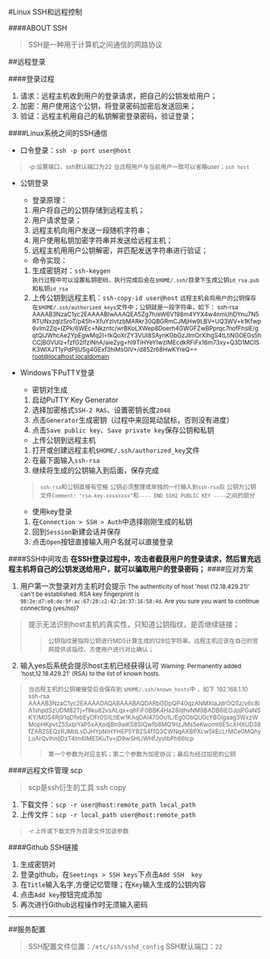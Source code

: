 #Linux SSH和远程控制

####ABOUT SSH
> SSH是一种用于计算机之间通信的网路协议

##远程登录

####登录过程
1. 请求：远程主机收到用户的登录请求，把自己的公钥发给用户；
2. 加密：用户使用这个公钥，将登录密码加密后发送回来；
3. 验证：远程主机用自己的私钥解密登录密码，验证登录；

####Linux系统之间的SSH通信

- 口令登录：`ssh -p port user@host`
> <small>-p:设置端口，ssh默认端口为22</small>
> <small>当远程用户与当前用户一致可以省略user；`ssh host`</small>
- 公钥登录
	+ 登录原理：
	1. 用户将自己的公钥存储到远程主机；
	2. 用户请求登录；
	3. 远程主机向用户发送一段随机字符串；
	4. 用户使用私钥加密字符串并发送给远程主机；
	5. 远程主机用用户公钥解密，并匹配发送字符串进行验证；
	
	+ 命令实现：
	1. 生成密钥对：`ssh-keygen`	
	<small>执行过程中可以设置私钥密码，执行完成后会在`$HOME/.ssh/`目录下生成公钥`id_rsa.pub`和私钥`id_rsa`</small>
	2. 上传公钥到远程主机：`ssh-copy-id user@host`
	<small>远程主机会将用户的公钥保存在`$HOME/.ssh/authorized_keys`文件中；公钥就是一段字符串，如下：
		ssh-rsa AAAAB3NzaC1yc2EAAAABIwAAAQEA5Zg7h/eW6V198m4YYX4w4nmUhDYnu7N5RTUNxzqlzSroT/p45h+XfuYzlvtzbMARkr30QBGRmCJMjHw9LBV+UQ3WV+k1Kfwp6vIm2Zq+IZPk/6WEc+Nkzntc/wrBKoLXWep8Doerh4GWGFZwBPprqc7nofFhslE/gqtQIJWhcAe2YpEgwMq2l+tkQoXrZY3VUI8SAynKGbGzJImOrXIhgS4tLtiNGOEGs5hCCjBGVUlz+fzfG2lfziNnA/aieZyg+hI9TiHYeYIwzIMEcdkRFiFx16m73xy+Q3D1MCISK3WlXJT1yPdPIjUSg4GExf3hiMsGlV+/d852r68HwKYreQ== root@localhost.localdomain</small>
- Windows下PuTTY登录
	+ 密钥对生成
	1. 启动PuTTY Key Generator
	2. 选择加密格式`SSH-2 RAS`、设置密钥长度`2048`
	3. 点击`Generator`生成密钥（过程中来回晃动鼠标，否则没有进度）
	4. 点击`Save public key`、`Save private key`保存公钥和私钥
	+ 上传公钥到远程主机
	1. 打开或创建远程主机`$HOME/.ssh/authorized_key`文件
	2. 在最下面输入`ssh-rsa `
	3. 继续将生成的公钥输入到后面，保存完成
	> <small>`ssh-rsa`和公钥直接有空格</small>
	> <small>公钥必须整理成单独的一行输入到`ssh-rsa`后</small>
	> <small>公钥为公钥文件`Comment: "rsa-key-xxxxxxxx"`和`---- END SSH2 PUBLIC KEY ----`之间的部分</small>
	+ 使用key登录
	1. 在`Connection > SSH > Auth`中选择刚刚生成的私钥
	2. 回到`Session`新建会话并保存
	3. 点击`Open`按钮直接输入用户名就可以直接登录


####SSH中间攻击
**在SSH登录过程中，攻击者截获用户的登录请求，然后冒充远程主机将自己的公钥发送给用户，就可以骗取用户的登录密码；**
####应对方案
1. 用户第一次登录对方主机时会提示
	<small>The authenticity of host 'host (12.18.429.21)' can't be established.
	RSA key fingerprint is `98:2e:d7:e0:de:9f:ac:67:28:c2:42:2d:37:16:58:4d`.
	Are you sure you want to continue connecting (yes/no)?</small>
> 提示无法识别host主机的真实性，只知道公钥指纹，是否继续链接；
>> <small>公钥指纹是指将公钥进行MD5计算生成的128位字符串，远程主机应该在自己的官网提供该指纹，方便用户进行对比确认；</small>

2. 输入yes后系统会提示host主机已经获得认可
	<small>Warning: Permanently added 'host,12.18.429.21' (RSA) to the list of known hosts.</small>
> <small>当远程主机的公钥被接受后会保存到 `$HOME/.ssh/known_hosts`中 ，如下</small>
	<small>192.168.1.10 ssh-rsa AAAAB3NzaC1yc2EAAAADAQABAAABAQDARbGDpQP40qzANMXIaJdrOQSz/v6c8iA1shpdSzUDM82Tj+f9ku82vsALqx+qhFiF0BBK4Ha28ldhvNM9BADB6lEOJpjPGaNSKY/M0S4Rj91qDfebEyOFr0SilLtIEw1KAqDAl470Oo1L/Eg0ObQU0cYBGlgaag3WxzWMopHKpvtZ5SxbiYaP5xAXodjBn9aiKS8SIQwfb8MQ1HzJMs5eKwomt6EScXHXUD38fZAR2SEQzRJMdLsDJHYpNIHYHEP5YB2S4f1Q3CWNqAXBPXcw5kEcLrMCe0MQhyLoArQvIhnljDzT4lm6IME5KuTv+jD9wSHLiWHfJyvtbPh66tcp</small>
>> <small>第一个参数为对应主机；第二个参数为加密协议；最后为经过加密的公钥</small>


####远程文件管理 scp
> scp是ssh衍生的工具 ssh copy

1. 下载文件：`scp -r user@host:remote_path local_path`
2. 上传文件：`scp -r local_path user@host:remote_path`
> <small>-r:上传或下载文件为目录文件加该参数</small>


####Github SSH链接

1. 生成密钥对
2. 登录github，在`Seetings > SSH keys`下点击`Add SSH  key`
3. 在`Title`输入名字,方便记忆管理；在`Key`输入生成的公钥内容
4. 点击`Add key`按钮完成添加
5. 再次进行Github远程操作时无须输入密码

---

##服务配置

> SSH配置文件位置：`/etc/ssh/sshd_config`
> SSH默认端口：`22`
